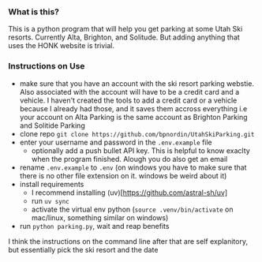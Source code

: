 ### What is this?
This is a python program that will help you get parking at some Utah Ski resorts. Currently Alta, Brighton, and Solitude. But adding
anything that uses the HONK website is trivial.
### Instructions on Use
- make sure that you have an account with the ski resort parking webstie. Also associated with the account will have to be a credit card and a vehicle.
I haven't created the tools to add a credit card or a vehicle because I already had those, and it saves them accross everything i.e your account on Alta Parking
is the same account as Brighton Parking and Solitide Parking
- clone repo ```git clone https://github.com/bpnordin/UtahSkiParking.git```
- enter your username and password in the ```.env.example``` file
    - optionally add a push bullet API key. This is helpful to know exaclty when the program finished. Alough you do also get an email
- rename ```.env.example``` to ```.env``` (on windows you have to make sure that there is no other file extension on it. windows be weird about it)
- install requirements
    - I recommend installing (uv)[https://github.com/astral-sh/uv]
    - run ```uv sync```
    - activate the virtual env python (```source .venv/bin/activate``` on mac/linux, something similar on windows)
- run ```python parking.py```, wait and reap benefits

I think the instructions on the command line after that are self explanitory, but essentially pick the ski resort and the date



